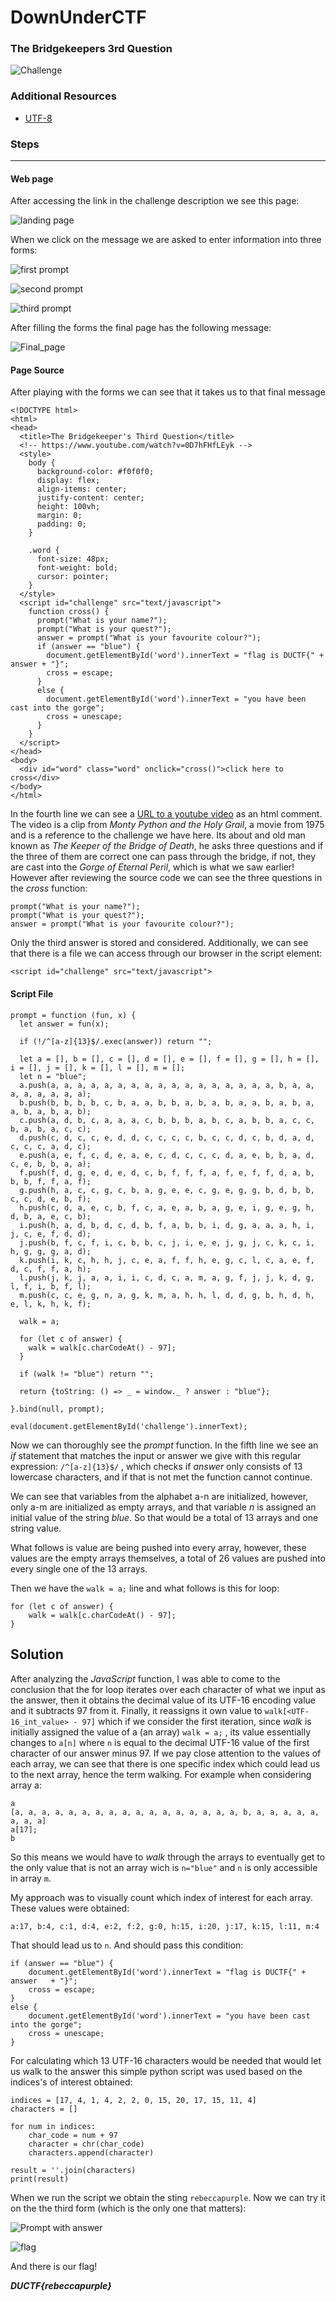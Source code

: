 # DownUnderCTF

### The Bridgekeepers 3rd Question		

![Challenge](images/challenge.png)

### Additional Resources

- [UTF-8](https://asecuritysite.com/coding/asc2)

### Steps
---
#### Web page

After accessing the link in the challenge description we see this page:

![landing page](images/initial_page.png)

When we click on the message we are asked to enter information into three forms:

![first prompt](images/prompt1.png)

![second prompt](images/prompt2.png)

![third prompt](images/prompt3.png)

After filling the forms the final page has the following message:

![Final_page](images/final_page.png)

#### Page Source

After playing with the forms we can see that it takes us to that final message
```
<!DOCTYPE html>
<html>
<head>
  <title>The Bridgekeeper's Third Question</title>
  <!-- https://www.youtube.com/watch?v=0D7hFHfLEyk -->
  <style>
    body {
      background-color: #f0f0f0;
      display: flex;
      align-items: center;
      justify-content: center;
      height: 100vh;
      margin: 0;
      padding: 0;
    }
    
    .word {
      font-size: 48px;
      font-weight: bold;
      cursor: pointer;
    }
  </style>
  <script id="challenge" src="text/javascript">
    function cross() {
      prompt("What is your name?");
      prompt("What is your quest?");
      answer = prompt("What is your favourite colour?");
      if (answer == "blue") {
        document.getElementById('word').innerText = "flag is DUCTF{" + answer + "}";
        cross = escape;
      }
      else {
        document.getElementById('word').innerText = "you have been cast into the gorge";
        cross = unescape;
      }
    }
  </script>
</head>
<body>
  <div id="word" class="word" onclick="cross()">click here to cross</div>
</body>
</html>
```

In the fourth line we can see a [URL to a youtube video](https://www.youtube.com/watch?v=0D7hFHfLEyk) as an html comment. The video is a clip from *Monty Python and the Holy Grail*, a movie from 1975 and is a reference to the challenge we have here. Its about and old man known as *The Keeper of the Bridge of Death*, he asks three questions and if the three of them are correct one can pass through the bridge, if not, they are cast into the *Gorge of Eternal Peril*, which is what we saw earlier! However after reviewing the source code we can see the three questions in the *cross* function:

```
prompt("What is your name?");
prompt("What is your quest?");
answer = prompt("What is your favourite colour?");
```
Only the third answer is stored and considered. Additionally, we can see that there is a file we can access through our browser in the script element:
```
<script id="challenge" src="text/javascript">
```

#### Script File

```
prompt = function (fun, x) {
  let answer = fun(x);
  
  if (!/^[a-z]{13}$/.exec(answer)) return "";

  let a = [], b = [], c = [], d = [], e = [], f = [], g = [], h = [], i = [], j = [], k = [], l = [], m = [];
  let n = "blue";
  a.push(a, a, a, a, a, a, a, a, a, a, a, a, a, a, a, a, a, b, a, a, a, a, a, a, a, a);
  b.push(b, b, b, b, c, b, a, a, b, b, a, b, a, b, a, a, b, a, b, a, a, b, a, b, a, b);
  c.push(a, d, b, c, a, a, a, c, b, b, b, a, b, c, a, b, b, a, c, c, b, a, b, a, c, c);
  d.push(c, d, c, c, e, d, d, c, c, c, c, b, c, c, d, c, b, d, a, d, c, c, c, a, d, c);
  e.push(a, e, f, c, d, e, a, e, c, d, c, c, c, d, a, e, b, b, a, d, c, e, b, b, a, a);
  f.push(f, d, g, e, d, e, d, c, b, f, f, f, a, f, e, f, f, d, a, b, b, b, f, f, a, f);
  g.push(h, a, c, c, g, c, b, a, g, e, e, c, g, e, g, g, b, d, b, b, c, c, d, e, b, f);
  h.push(c, d, a, e, c, b, f, c, a, e, a, b, a, g, e, i, g, e, g, h, d, b, a, e, c, b);
  i.push(h, a, d, b, d, c, d, b, f, a, b, b, i, d, g, a, a, a, h, i, j, c, e, f, d, d);
  j.push(b, f, c, f, i, c, b, b, c, j, i, e, e, j, g, j, c, k, c, i, h, g, g, g, a, d);
  k.push(i, k, c, h, h, j, c, e, a, f, f, h, e, g, c, l, c, a, e, f, d, c, f, f, a, h);
  l.push(j, k, j, a, a, i, i, c, d, c, a, m, a, g, f, j, j, k, d, g, l, f, i, b, f, l);
  m.push(c, c, e, g, n, a, g, k, m, a, h, h, l, d, d, g, b, h, d, h, e, l, k, h, k, f);

  walk = a;

  for (let c of answer) {
    walk = walk[c.charCodeAt() - 97];
  }

  if (walk != "blue") return "";

  return {toString: () => _ = window._ ? answer : "blue"};

}.bind(null, prompt);

eval(document.getElementById('challenge').innerText);
```

Now we can thoroughly see the *prompt* function. In the fifth line we see an *if* statement that matches the input or answer we give with this regular expression: `/^[a-z]{13}$/` , which checks if *answer* only consists of 13 lowercase characters, and if that is not met the function cannot continue. 

We can see that variables from the alphabet a-n are initialized, however, only a-m are initialized as empty arrays, and that variable *n* is assigned an initial value of the string *blue*. So that would be a total of 13 arrays and one string value.

What follows is value are being pushed into every array, however, these values are the empty arrays themselves, a total of 26 values are pushed into every single one of the 13 arrays.

Then we have the `walk = a;` line and what follows is this for loop:
```
for (let c of answer) {
	walk = walk[c.charCodeAt() - 97];
}
```

## Solution

After analyzing the *JavaScript* function, I was able to come to the conclusion that the for loop iterates over each character of what we input as the answer, then it obtains the decimal value of its UTF-16 encoding value and it subtracts 97 from it. Finally, it reassigns it own value to `walk[<UTF-16_int_value> - 97]` which if we consider the first iteration, since *walk* is initially assigned the value of a (an array) `walk = a;` , its value essentially changes to `a[n]` where `n` is equal to the decimal UTF-16 value of the first character of our answer minus 97. If we pay close attention to the values of each array, we can see that there is one specific index which could lead us to the next array, hence the term walking. For example when considering array a:

```  
a
[a, a, a, a, a, a, a, a, a, a, a, a, a, a, a, a, a, b, a, a, a, a, a, a, a, a]
a[17];
b
```

So this means we would have to *walk* through the arrays to eventually get to the only value that is not an array wich is `n="blue"` and `n` is only accessible in array `m`. 

My approach was to visually count which index of interest for each array. These values were obtained:

```
a:17, b:4, c:1, d:4, e:2, f:2, g:0, h:15, i:20, j:17, k:15, l:11, m:4
```

That should lead us to `n`. And should pass this condition:

```
if (answer == "blue") {
	document.getElementById('word').innerText = "flag is DUCTF{" + answer 	+ "}";
	cross = escape;
}
else {
	document.getElementById('word').innerText = "you have been cast into the gorge";
	cross = unescape;
}
```

For calculating which 13 UTF-16 characters would be needed that would let us walk to the answer this simple python script was used based on the indices's of interest obtained:
```
indices = [17, 4, 1, 4, 2, 2, 0, 15, 20, 17, 15, 11, 4]
characters = []

for num in indices:
    char_code = num + 97
    character = chr(char_code)
    characters.append(character)

result = ''.join(characters)
print(result)
```
When we run the script we obtain the sting `rebeccapurple`. Now we can try it on the the third form (which is the only one that matters):

![Prompt with answer](images/prompt_with_answer.png)

![flag](images/flag.png)

And there is our flag!

***DUCTF{rebeccapurple}***
